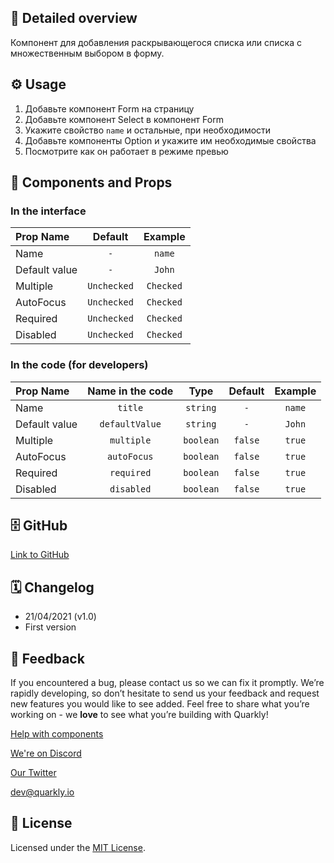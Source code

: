## 📖 Detailed overview

Компонент для добавления раскрывающегося списка или списка с множественным выбором в форму.

## ⚙️ Usage

1.  Добавьте компонент Form на страницу
2.  Добавьте компонент Select в компонент Form
3.  Укажите свойство `name` и остальные, при необходимости
4.  Добавьте компоненты Option и укажите им необходимые свойства
5.  Посмотрите как он работает в режиме превью

## 🧩 Components and Props

### In the interface

| Prop Name     |   Default   |  Example  |
| :------------ | :---------: | :-------: |
| Name          |     `-`     |  `name`   |
| Default value |     `-`     |  `John`   |
| Multiple      | `Unchecked` | `Checked` |
| AutoFocus     | `Unchecked` | `Checked` |
| Required      | `Unchecked` | `Checked` |
| Disabled      | `Unchecked` | `Checked` |

### In the code (for developers)

| Prop Name     | Name in the code |   Type    | Default | Example |
| :------------ | :--------------: | :-------: | :-----: | :-----: |
| Name          |     `title`      | `string`  |   `-`   | `name`  |
| Default value |  `defaultValue`  | `string`  |   `-`   | `John`  |
| Multiple      |    `multiple`    | `boolean` | `false` | `true`  |
| AutoFocus     |   `autoFocus`    | `boolean` | `false` | `true`  |
| Required      |    `required`    | `boolean` | `false` | `true`  |
| Disabled      |    `disabled`    | `boolean` | `false` | `true`  |

## 🗄 GitHub

[Link to GitHub](https://github.com/quarkly/community-kit/blob/master/src/Select/Select.js)

## 🗓 Changelog

-   21/04/2021 (v1.0)
-   First version

## 📮 Feedback

If you encountered a bug, please contact us so we can fix it promptly. We’re rapidly developing, so don’t hesitate to send us your feedback and request new features you would like to see added. Feel free to share what you’re working on - we **love** to see what you’re building with Quarkly!

[Help with components](https://community.quarkly.io/c/requests/11)

[We're on Discord](https://discord.gg/f9KhSMGX)

[Our Twitter](https://twitter.com/quarklyapp)

[dev@quarkly.io](mailto:dev@quarkly.io)

## 📝 License

Licensed under the [MIT License](https://raw.githubusercontent.com/quarkly/community-kit/master/LICENSE).
